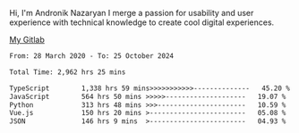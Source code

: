 Hi, I'm Andronik Nazaryan
I merge a passion for usability and user experience with technical knowledge to create cool digital experiences.

[My Gitlab](https://gitlab.com/anridev24)

<!--START_SECTION:waka-->

```txt
From: 28 March 2020 - To: 25 October 2024

Total Time: 2,962 hrs 25 mins

TypeScript        1,338 hrs 59 mins>>>>>>>>>>>--------------   45.20 %
JavaScript        564 hrs 50 mins >>>>>--------------------   19.07 %
Python            313 hrs 48 mins >>>----------------------   10.59 %
Vue.js            150 hrs 20 mins >------------------------   05.08 %
JSON              146 hrs 9 mins  >------------------------   04.93 %
```

<!--END_SECTION:waka-->

